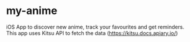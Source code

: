 # my-anime
iOS App to discover new anime, track your favourites and get reminders. This app uses Kitsu API to fetch the data (https://kitsu.docs.apiary.io/)
